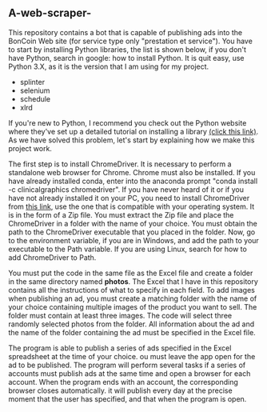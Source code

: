 <h2>A-web-scraper-</h2>
<p>This repository contains a bot that is capable of publishing ads into the BonCoin Web site (for service type only "prestation et service"). You have to start by installing Python libraries, the list is shown below, if you don't have Python, search in google: how to install Python. It is quit easy, use Python 3.X, as it is the version that I am using for my project.</p>
<ul><li>splinter</li>
  <li>selenium</li>
  <li>schedule</li>
  <li>xlrd</li></ul>
 <p>If you're new to Python, I recommend you check out the Python website where they've set up a detailed tutorial on installing a library <a href="https://packaging.python.org/tutorials/installing-packages/">(click this link)</a>. As we have solved this problem, let's start by explaining how we make this project work. </ p>
<p> The first step is to install ChromeDriver. It is necessary to perform a standalone web browser for Chrome. Chrome must also be installed. If you have already installed conda, enter into the anaconda prompt "conda install -c clinicalgraphics chromedriver". If you have never heard of it or if you have not already installed it on your PC, you need to install ChromeDriver from <a href="http://chromedriver.chromium.org/downloads">this link</a>, use the one that is compatible with your operating system. It is in the form of a Zip file. You must extract the Zip file and place the ChromeDriver in a folder with the name of your choice. You must obtain the path to the ChromeDriver executable that you placed in the folder. Now, go to the environment variable, if you are in Windows, and add the path to your executable to the Path variable. If you are using Linux, search for how to add ChromeDriver to Path.<p>
  
  <p> You must put the code in the same file as the Excel file and create a folder in the same directory named <b>photos</b>. The Excel that I have in this repository contains all the instructions of what to specify in each field. To add images when publishing an ad, you must create a matching folder with the name of your choice containing multiple images of the product you want to sell. The folder must contain at least three images. The code will select three randomly selected photos from the folder. All information about the ad and the name of the folder containing the ad must be specified in the Excel file. </p>
  
  <p>The program is able to publish a series of ads specified in the Excel spreadsheet at the time of your choice. ou must leave the app open for the ad to be published. The program will perform several tasks if a series of accounts must publish ads at the same time and open a browser for each account. When the program ends with an account, the corresponding browser closes automatically. it will publish every day at the precise moment that the user has specified, and that when the program is open.</p>
